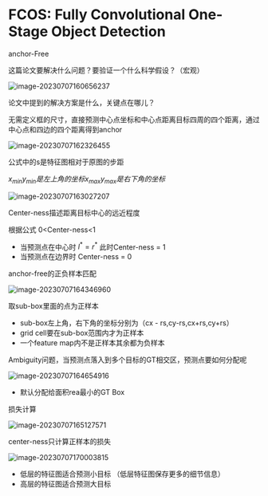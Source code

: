 # FCOS: Fully Convolutional One-Stage Object Detection



anchor-Free



这篇论文要解决什么问题？要验证一个什么科学假设？（宏观）

 ![image-20230707160656237](https://zhangwenkang666.oss-cn-beijing.aliyuncs.com/image-20230707160656237.png)







论文中提到的解决方案是什么，关键点在哪儿？



无需定义框的尺寸，直接预测中心点坐标和中心点距离目标四周的四个距离，通过中心点和四边的四个距离得到anchor

![image-20230707162326455](https://zhangwenkang666.oss-cn-beijing.aliyuncs.com/image-20230707162326455.png)

公式中的s是特征图相对于原图的步距

$x_{min} y_{min}是左上角的坐标  x_{max} y_{max}是右下角的坐标$ 





![image-20230707163027207](https://zhangwenkang666.oss-cn-beijing.aliyuncs.com/image-20230707163027207.png)



Center-ness描述距离目标中心的远近程度

根据公式   0<Center-ness<1        

- 当预测点在中心时  $l^*  =  r^*$ 此时Center-ness = 1
- 当预测点在边界时 Center-ness = 0





anchor-free的正负样本匹配

![image-20230707164346960](https://zhangwenkang666.oss-cn-beijing.aliyuncs.com/image-20230707164346960.png)



取sub-box里面的点为正样本

- sub-box左上角，右下角的坐标分别为（cx - rs,cy-rs,cx+rs,cy+rs）
- grid cell要在sub-box范围内才为正样本
- 一个feature map内不是正样本其余都为负样本







Ambiguity问题，当预测点落入到多个目标的GT相交区，预测点要如何分配呢

![image-20230707164654916](https://zhangwenkang666.oss-cn-beijing.aliyuncs.com/image-20230707164654916.png)

- 默认分配给面积rea最小的GT Box







损失计算

![image-20230707165127571](https://zhangwenkang666.oss-cn-beijing.aliyuncs.com/image-20230707165127571.png)

center-ness只计算正样本的损失







![image-20230707170003815](https://zhangwenkang666.oss-cn-beijing.aliyuncs.com/image-20230707170003815.png)

- 低层的特征图适合预测小目标 （低层特征图保存更多的细节信息）
- 高层的特征图适合预测大目标



